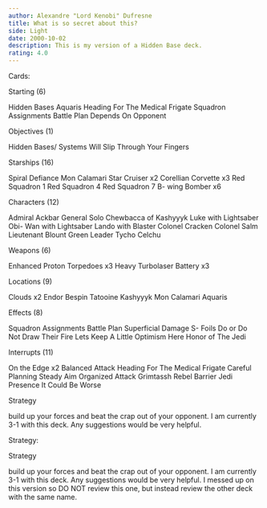 ```yaml
---
author: Alexandre "Lord Kenobi" Dufresne
title: What is so secret about this?
side: Light
date: 2000-10-02
description: This is my version of a Hidden Base deck.
rating: 4.0
---
```

Cards: 

Starting (6)

Hidden Bases
Aquaris
Heading For The Medical Frigate
Squadron Assignments
Battle Plan
Depends On Opponent

Objectives (1)

Hidden Bases/ Systems Will Slip Through Your Fingers

Starships (16)

Spiral
Defiance
Mon Calamari Star Cruiser x2
Corellian Corvette x3
Red Squadron 1
Red Squadron 4
Red Squadron 7
B- wing Bomber x6

Characters (12)

Admiral Ackbar
General Solo
Chewbacca of Kashyyyk
Luke with Lightsaber
Obi- Wan with Lightsaber
Lando with Blaster
Colonel Cracken
Colonel Salm
Lieutenant Blount
Green Leader
Tycho Celchu

Weapons (6)

Enhanced Proton Torpedoes x3
Heavy Turbolaser Battery x3

Locations (9)

Clouds x2
Endor
Bespin
Tatooine
Kashyyyk
Mon Calamari
Aquaris

Effects (8)

Squadron Assignments
Battle Plan
Superficial Damage
S- Foils
Do or Do Not
Draw Their Fire
Lets Keep A Little Optimism Here
Honor of The Jedi

Interrupts (11)

On the Edge x2
Balanced Attack
Heading For The Medical Frigate
Careful Planning
Steady Aim
Organized Attack
Grimtassh
Rebel Barrier
Jedi Presence
It Could Be Worse

Strategy

build up your forces and beat the crap out of your opponent. I am currently   3-1 with this deck. Any suggestions would be very helpful.


Strategy: 

Strategy

build up your forces and beat the crap out of your opponent. I am currently   3-1 with this deck. Any suggestions would be very helpful. I messed up on this version so DO NOT review this one, but instead review the other deck with the same name.
